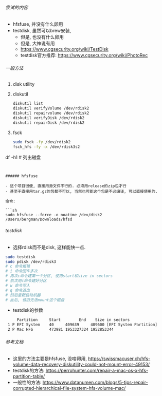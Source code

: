 ###### 尝试的内容

- hfsfuse, 并没有什么卵用
- testdisk, 虽然可以brew安装, 
  - 但是, 也没有什么卵用
  - 但是, 大神说有用
  - https://www.cgsecurity.org/wiki/TestDisk
  - testdisk官方推荐: https://www.cgsecurity.org/wiki/PhotoRec

###### 一般方法

1. disk utility

2. diskutil

   ```sh
   diskutil list
   diskutil verifyVolume /dev/rdisk2
   diskutil repairvolume /dev/rdisk2
   diskutil verifyDisk /dev/rdisk2
   diskutil repairDisk /dev/rdisk2
   ```

3. fsck

   ```sh
   sudo fsck -fy /dev/rdisk2
   fsck_hfs -fy -x /dev/rdisk3s2
df -h1 # 列出磁盘
   ```
   

###### hfsfuse 

- 这个项目很傻, 直接用源文件不行的. 必须用release的zip包才行
- 甚至于直接用tar.gz的包都不可以, 当然也可能这个包是不必编译, 可以直接使用的.

命令:

```sh
sudo hfsfuse --force -o noatime /dev/disk2 /Users/bergman/Downloads/hfsd
```

###### testdisk

- 选择rdisk而不是disk, 这样能快一点.

```sh
sudo testdisk
sudo pdisk /dev/rdisk3
# c 命令报错
# i 命令回车多次
# 再次c命令建第一个分区, 使用start和size in sectors
# 依次用c命令建好分区
# w 命令写入
# q 命令退出
# 然后重新启动机器
# 此后, 依旧无法mount这个磁盘
```

- testdisk的参数

```sh
     Partition     Start        End    Size in sectors
 1 P EFI System    40     409639     409600 [EFI System Partition]
 2 P Mac HFS       473981 1953327324 1952853344
```



###### 参考文档

- 这里的方法主要是hfsfuse, 没啥卵用, https://swissmacuser.ch/hfs-volume-data-recovery-diskutility-could-not-mount-error-49153/
- testdisk的方法: https://perrohunter.com/repair-a-mac-os-x-hfs-partition-table/
- 一般性的方法: https://www.datanumen.com/blogs/5-tips-repair-corrupted-hierarchical-file-system-hfs-volume-mac/

